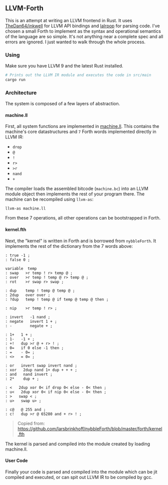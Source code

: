 ## LLVM-Forth

This is an attempt at writing an LLVM frontend in Rust. It uses [TheDan64/inkwell](https://github.com/TheDan64/inkwell) for LLVM API bindings and [lalrpop](https://github.com/lalrpop/lalrpop) for parsing code. I've chosen a small Forth to implement as the syntax and operational semantics of the language are so simple. It's not anything near a complete spec and all errors are ignored. I just wanted to walk through the whole process.

### Using

Make sure you have LLVM 9 and the latest Rust installed.

```bash
# Prints out the LLVM IR module and executes the code in src/main
cargo run
```

### Architecture

The system is composed of a few layers of abstraction.

#### machine.ll

First, all system functions are implemented in [machine.ll](machine.ll). This contains the machine's core datastructures and `7` Forth words implemented directly in LLVM IR:

* `drop`
* `@`
* `!`
* `r>`
* `>r`
* `nand`
* `+`

The compiler loads the assembled bitcode (`machine.bc`) into an LLVM module object then implements the rest of your program there. The machine can be recompiled using `llvm-as`:

```
llvm-as machine.ll
```

From these 7 operations, all other operations can be bootstrapped in Forth.

#### kernel.fth

Next, the "kernel" is written in Forth and is borrowed from `nybbleForth`. It implements the rest of the dictionary from the 7 words above:

```forth
: true -1 ;
: false 0 ;

variable  temp
: swap   >r temp ! r> temp @ ;
: over   >r temp ! temp @ r> temp @ ;
: rot    >r swap r> swap ;

: dup    temp ! temp @ temp @ ;
: 2dup   over over ;
: ?dup   temp ! temp @ if temp @ temp @ then ;

: nip    >r temp ! r> ;

: invert   -1 nand ;
: negate   invert 1 + ;
: -        negate + ;

: 1+   1 + ;
: 1-   -1 + ;
: +!   dup >r @ + r> ! ;
: 0=   if 0 else -1 then ;
: =    - 0= ;
: <>   = 0= ;

: or   invert swap invert nand ;
: xor   2dup nand 1+ dup + + + ;
: and   nand invert ;
: 2*    dup + ;

: <   2dup xor 0< if drop 0< else - 0< then ;
: u<   2dup xor 0< if nip 0< else - 0< then ;
: >   swap < ;
: u>   swap u> ;

: c@   @ 255 and ;
: c!   dup >r @ 65280 and + r> ! ;
```

> Copied from: https://github.com/larsbrinkhoff/nybbleForth/blob/master/forth/kernel.fth

The kernel is parsed and compiled into the module created by loading machine.ll.

#### User Code

Finally your code is parsed and compiled into the module which can be jit compiled and executed, or can spit out LLVM IR to be compiled by gcc.